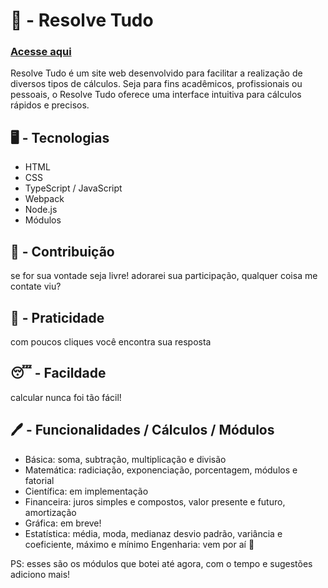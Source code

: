 # 🧮 - Resolve Tudo
### [Acesse aqui](https://imvitorxz.github.io/Resolve-Tudo-PAGES/)
Resolve Tudo é um site web desenvolvido para facilitar a realização de diversos tipos de cálculos. Seja para fins acadêmicos, profissionais ou pessoais, o Resolve Tudo oferece uma interface intuitiva para cálculos rápidos e precisos.

## 🖥 - Tecnologias
- HTML
- CSS
- TypeScript / JavaScript
- Webpack
- Node.js
- Módulos

## 🤝 - Contribuição 
se for sua vontade seja livre! adorarei sua participação, qualquer coisa me contate viu?

## 🚗 - Praticidade
com poucos cliques você encontra sua resposta

## 😴 - Facildade
calcular nunca foi tão fácil!

## 🖊️ - Funcionalidades / Cálculos / Módulos
- Básica: soma, subtração, multiplicação e divisão 
- Matemática: radiciação, exponenciação, porcentagem, módulos e fatorial
- Científica: em implementação
- Financeira: juros simples e compostos, valor presente e futuro, amortização
- Gráfica: em breve!
- Estatística: média, moda, medianaz desvio padrão, variância e coeficiente, máximo e mínimo
Engenharia: vem por aí 🫠

PS: esses são os módulos que botei até agora, com o tempo e sugestões adiciono mais!